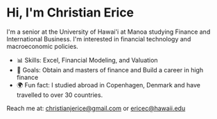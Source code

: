 # Hi, I'm Christian Erice

I'm a senior at the University of Hawai'i at Manoa studying Finance and International Business. 
I'm interested in financial technology and macroeconomic policies.

 - 📊 Skills: Excel, Financial Modeling, and Valuation
 - 🎯 Goals: Obtain and masters of finance and Build a career in high finance
 - 🌍 Fun fact: I studied abroad in Copenhagen, Denmark and have travelled to over 30 countries.

 Reach me at: christianjerice@gmail.com or ericec@hawaii.edu
